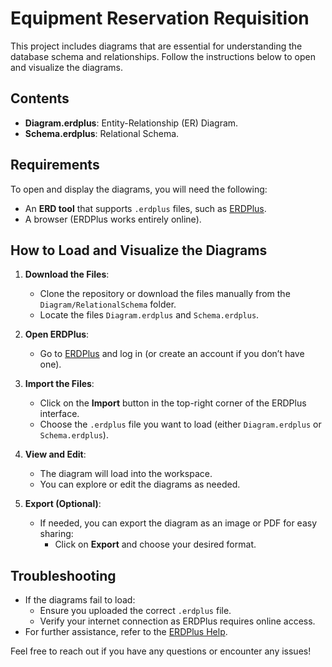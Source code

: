 # Equipment Reservation Requisition

This project includes diagrams that are essential for understanding the database schema and relationships. Follow the instructions below to open and visualize the diagrams.

## Contents
- **Diagram.erdplus**: Entity-Relationship (ER) Diagram.
- **Schema.erdplus**: Relational Schema.

## Requirements
To open and display the diagrams, you will need the following:
- An **ERD tool** that supports `.erdplus` files, such as [ERDPlus](https://erdplus.com).
- A browser (ERDPlus works entirely online).

## How to Load and Visualize the Diagrams
1. **Download the Files**:
   - Clone the repository or download the files manually from the `Diagram/RelationalSchema` folder.
   - Locate the files `Diagram.erdplus` and `Schema.erdplus`.

2. **Open ERDPlus**:
   - Go to [ERDPlus](https://erdplus.com) and log in (or create an account if you don’t have one).

3. **Import the Files**:
   - Click on the **Import** button in the top-right corner of the ERDPlus interface.
   - Choose the `.erdplus` file you want to load (either `Diagram.erdplus` or `Schema.erdplus`).

4. **View and Edit**:
   - The diagram will load into the workspace.
   - You can explore or edit the diagrams as needed.

5. **Export (Optional)**:
   - If needed, you can export the diagram as an image or PDF for easy sharing:
     - Click on **Export** and choose your desired format.

## Troubleshooting
- If the diagrams fail to load:
  - Ensure you uploaded the correct `.erdplus` file.
  - Verify your internet connection as ERDPlus requires online access.
- For further assistance, refer to the [ERDPlus Help](https://erdplus.com/help).

Feel free to reach out if you have any questions or encounter any issues!
